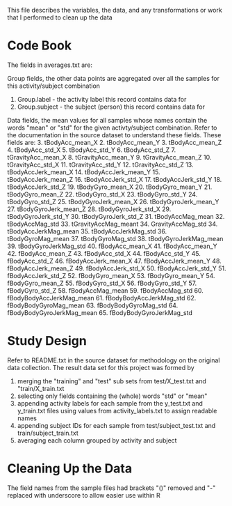 This file describes the variables, the data, and any transformations or work that I performed to clean up the data

# Code Book
The fields in averages.txt are:

Group fields, the other data points are aggregated over all the samples for this activity/subject combination
 1. Group.label - the activity label this record contains data for
 2. Group.subject - the subject (person) this record contains data for

Data fields, the mean values for all samples whose names contain the words "mean" or "std" for the given activty/subject combination. Refer to the documentation in the source dataset to understand these fields. These fields are:
 3. tBodyAcc_mean_X
 2. tBodyAcc_mean_Y
 3. tBodyAcc_mean_Z
 4. tBodyAcc_std_X
 5. tBodyAcc_std_Y
 6. tBodyAcc_std_Z
 7. tGravityAcc_mean_X
 8. tGravityAcc_mean_Y
 9. tGravityAcc_mean_Z
 10. tGravityAcc_std_X
 11. tGravityAcc_std_Y
 12. tGravityAcc_std_Z
 13. tBodyAccJerk_mean_X
 14. tBodyAccJerk_mean_Y
 15. tBodyAccJerk_mean_Z
 16. tBodyAccJerk_std_X
 17. tBodyAccJerk_std_Y
 18. tBodyAccJerk_std_Z
 19. tBodyGyro_mean_X
 20. tBodyGyro_mean_Y
 21. tBodyGyro_mean_Z
 22. tBodyGyro_std_X
 23. tBodyGyro_std_Y
 24. tBodyGyro_std_Z
 25. tBodyGyroJerk_mean_X
 26. tBodyGyroJerk_mean_Y
 27. tBodyGyroJerk_mean_Z
 28. tBodyGyroJerk_std_X
 29. tBodyGyroJerk_std_Y
 30. tBodyGyroJerk_std_Z
 31. tBodyAccMag_mean
 32. tBodyAccMag_std
 33. tGravityAccMag_meant
 34. GravityAccMag_std
 34. tBodyAccJerkMag_mean
 35. tBodyAccJerkMag_std
 36. tBodyGyroMag_mean
 37. tBodyGyroMag_std
 38. tBodyGyroJerkMag_mean
 39. tBodyGyroJerkMag_std
 40. fBodyAcc_mean_X
 41. fBodyAcc_mean_Y
 42. fBodyAcc_mean_Z
 43. fBodyAcc_std_X
 44. fBodyAcc_std_Y
 45. fBodyAcc_std_Z
 46. fBodyAccJerk_mean_X
 47. fBodyAccJerk_mean_Y
 48. fBodyAccJerk_mean_Z
 49. fBodyAccJerk_std_X
 50. fBodyAccJerk_std_Y
 51. fBodyAccJerk_std_Z
 52. fBodyGyro_mean_X
 53. fBodyGyro_mean_Y
 54. fBodyGyro_mean_Z
 55. fBodyGyro_std_X
 56. fBodyGyro_std_Y
 57. fBodyGyro_std_Z
 58. fBodyAccMag_mean
 59. fBodyAccMag_std
 60. fBodyBodyAccJerkMag_mean
 61. fBodyBodyAccJerkMag_std
 62. fBodyBodyGyroMag_mean
 63. fBodyBodyGyroMag_std
 64. fBodyBodyGyroJerkMag_mean
 65. fBodyBodyGyroJerkMag_std

# Study Design
Refer to README.txt in the source dataset for methodology on the original data collection.
The result data set for this project was formed by
 1. merging the "training" and "test" sub sets from test/X_test.txt and "train/X_train.txt
 2. selecting only fields containing the (whole) words "std" or "mean"
 3. appending activity labels for each sample from the y_test.txt and y_train.txt files using values from activity_labels.txt to assign readable names
 4. appending subject IDs for each sample from test/subject_test.txt and train/subject_train.txt
 5. averaging each column grouped by activity and subject

# Cleaning Up the Data
The field names from the sample files had brackets "()" removed and "-" replaced with underscore to allow easier use within R
